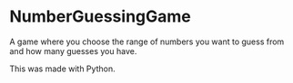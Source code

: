 # NumberGuessingGame

A game where you choose the range of numbers you want to guess from and
how many guesses you have. 

This was made with Python.
